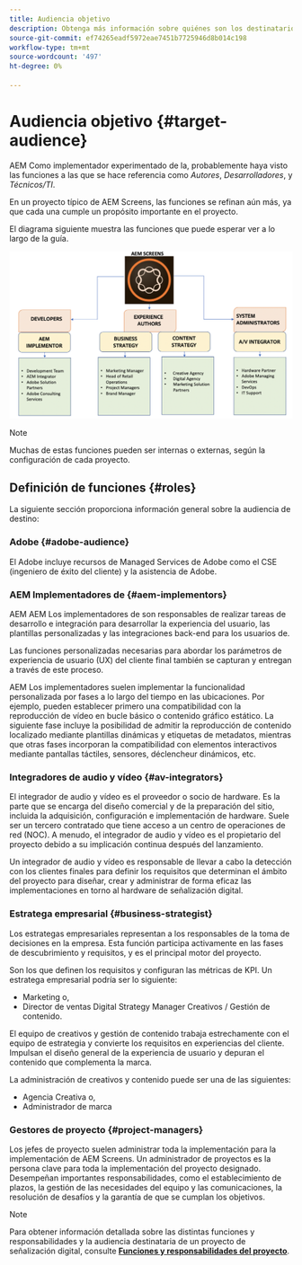 ```yaml
---
title: Audiencia objetivo
description: Obtenga más información sobre quiénes son los destinatarios de la Guía de prácticas recomendadas de AEM Screens.
source-git-commit: ef74265eadf5972eae7451b7725946d8b014c198
workflow-type: tm+mt
source-wordcount: '497'
ht-degree: 0%

---
```



# Audiencia objetivo {#target-audience}

AEM Como implementador experimentado de la, probablemente haya visto las funciones a las que se hace referencia como *Autores*, *Desarrolladores*, y *Técnicos/TI*.

En un proyecto típico de AEM Screens, las funciones se refinan aún más, ya que cada una cumple un propósito importante en el proyecto.

El diagrama siguiente muestra las funciones que puede esperar ver a lo largo de la guía.

![](/help/assets/roles-used.png)

>[!NOTE]
>Muchas de estas funciones pueden ser internas o externas, según la configuración de cada proyecto.

## Definición de funciones {#roles}

La siguiente sección proporciona información general sobre la audiencia de destino:

### Adobe {#adobe-audience}

El Adobe incluye recursos de Managed Services de Adobe como el CSE (ingeniero de éxito del cliente) y la asistencia de Adobe.

### AEM Implementadores de {#aem-implementors}

AEM AEM Los implementadores de son responsables de realizar tareas de desarrollo e integración para desarrollar la experiencia del usuario, las plantillas personalizadas y las integraciones back-end para los usuarios de.

Las funciones personalizadas necesarias para abordar los parámetros de experiencia de usuario (UX) del cliente final también se capturan y entregan a través de este proceso.

AEM Los implementadores suelen implementar la funcionalidad personalizada por fases a lo largo del tiempo en las ubicaciones. Por ejemplo, pueden establecer primero una compatibilidad con la reproducción de vídeo en bucle básico o contenido gráfico estático. La siguiente fase incluye la posibilidad de admitir la reproducción de contenido localizado mediante plantillas dinámicas y etiquetas de metadatos, mientras que otras fases incorporan la compatibilidad con elementos interactivos mediante pantallas táctiles, sensores, déclencheur dinámicos, etc.

### Integradores de audio y vídeo {#av-integrators}

El integrador de audio y vídeo es el proveedor o socio de hardware. Es la parte que se encarga del diseño comercial y de la preparación del sitio, incluida la adquisición, configuración e implementación de hardware. Suele ser un tercero contratado que tiene acceso a un centro de operaciones de red (NOC). A menudo, el integrador de audio y vídeo es el propietario del proyecto debido a su implicación continua después del lanzamiento.

Un integrador de audio y vídeo es responsable de llevar a cabo la detección con los clientes finales para definir los requisitos que determinan el ámbito del proyecto para diseñar, crear y administrar de forma eficaz las implementaciones en torno al hardware de señalización digital.

### Estratega empresarial {#business-strategist}

Los estrategas empresariales representan a los responsables de la toma de decisiones en la empresa. Esta función participa activamente en las fases de descubrimiento y requisitos, y es el principal motor del proyecto.

Son los que definen los requisitos y configuran las métricas de KPI. Un estratega empresarial podría ser lo siguiente:

* Marketing o,
* Director de ventas Digital Strategy Manager Creativos / Gestión de contenido.

El equipo de creativos y gestión de contenido trabaja estrechamente con el equipo de estrategia y convierte los requisitos en experiencias del cliente. Impulsan el diseño general de la experiencia de usuario y depuran el contenido que complementa la marca.

La administración de creativos y contenido puede ser una de las siguientes:

* Agencia Creativa o,
* Administrador de marca

### Gestores de proyecto {#project-managers}

Los jefes de proyecto suelen administrar toda la implementación para la implementación de AEM Screens. Un administrador de proyectos es la persona clave para toda la implementación del proyecto designado. Desempeñan importantes responsabilidades, como el establecimiento de plazos, la gestión de las necesidades del equipo y las comunicaciones, la resolución de desafíos y la garantía de que se cumplan los objetivos.

>[!NOTE]
>Para obtener información detallada sobre las distintas funciones y responsabilidades y la audiencia destinataria de un proyecto de señalización digital, consulte **[Funciones y responsabilidades del proyecto](https://experienceleague.adobe.com/en/docs/experience-manager-screens/user-guide/digital-signage-network/project-roles-responsibilities)**.
